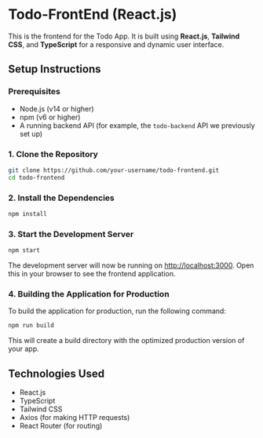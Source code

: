 # Todo-FrontEnd (React.js)

This is the frontend for the Todo App. It is built using **React.js**, **Tailwind CSS**, and **TypeScript** for a responsive and dynamic user interface.

## Setup Instructions

### Prerequisites
- Node.js (v14 or higher)
- npm (v6 or higher)
- A running backend API (for example, the `todo-backend` API we previously set up)

### 1. Clone the Repository
```bash
git clone https://github.com/your-username/todo-frontend.git
cd todo-frontend
```

### 2. Install the Dependencies
```bash
npm install
```

### 3. Start the Development Server
```bash
npm start
```
The development server will now be running on [http://localhost:3000](http://localhost:3000). Open this in your browser to see the frontend application.

### 4. Building the Application for Production
To build the application for production, run the following command:
```bash
npm run build
```
This will create a build directory with the optimized production version of your app.

## Technologies Used
- React.js
- TypeScript
- Tailwind CSS
- Axios (for making HTTP requests)
- React Router (for routing)
